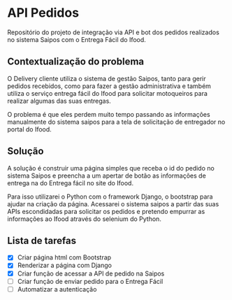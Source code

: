 # API Pedidos

Repositório do projeto de integração via API e bot dos pedidos realizados no sistema Saipos com o Entrega Fácil do Ifood.

## Contextualização do problema

O Delivery cliente utiliza o sistema de gestão Saipos, tanto para gerir pedidos recebidos, como para fazer a gestão administrativa e também utiliza o serviço entrega fácil do Ifood para solicitar motoqueiros para realizar algumas das suas entregas.

O problema é que eles perdem muito tempo passando as informações manualmente do sistema saipos para a tela de solicitação de entregador no portal do Ifood.

## Solução

A solução é construir uma página simples que receba o id do pedido no sistema Saipos e preencha a um apertar de botão as informações de entrega na do Entrega fácil no site do Ifood. 

Para isso utilizarei o Python com o framework Django, o bootstrap para ajudar na criação da página. Acessarei o sistema saipos a partir das suas APIs escondidadas para solicitar os pedidos e pretendo empurrar as informações ao Ifood através do selenium do Python.

## Lista de tarefas

- [x] Criar página html com Bootstrap
- [x] Renderizar a página com Django
- [x] Criar função de acessar a API de pedido na Saipos
- [ ] Criar função de enviar pedido para o Entrega Fácil
- [ ] Automatizar a autenticação 